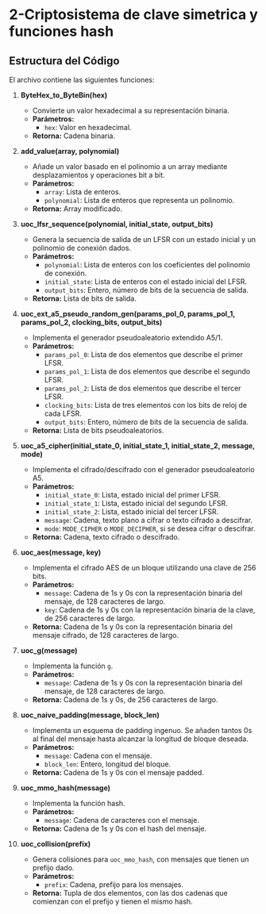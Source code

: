# 2-Criptosistema de clave simetrica y funciones hash

## Estructura del Código

El archivo contiene las siguientes funciones:

1. **ByteHex_to_ByteBin(hex)**
   - Convierte un valor hexadecimal a su representación binaria.
   - **Parámetros:**
     - `hex`: Valor en hexadecimal.
   - **Retorna:** Cadena binaria.

2. **add_value(array, polynomial)**
   - Añade un valor basado en el polinomio a un array mediante desplazamientos y operaciones bit a bit.
   - **Parámetros:**
     - `array`: Lista de enteros.
     - `polynomial`: Lista de enteros que representa un polinomio.
   - **Retorna:** Array modificado.

3. **uoc_lfsr_sequence(polynomial, initial_state, output_bits)**
   - Genera la secuencia de salida de un LFSR con un estado inicial y un polinomio de conexión dados.
   - **Parámetros:**
     - `polynomial`: Lista de enteros con los coeficientes del polinomio de conexión.
     - `initial_state`: Lista de enteros con el estado inicial del LFSR.
     - `output_bits`: Entero, número de bits de la secuencia de salida.
   - **Retorna:** Lista de bits de salida.

4. **uoc_ext_a5_pseudo_random_gen(params_pol_0, params_pol_1, params_pol_2, clocking_bits, output_bits)**
   - Implementa el generador pseudoaleatorio extendido A5/1.
   - **Parámetros:**
     - `params_pol_0`: Lista de dos elementos que describe el primer LFSR.
     - `params_pol_1`: Lista de dos elementos que describe el segundo LFSR.
     - `params_pol_2`: Lista de dos elementos que describe el tercer LFSR.
     - `clocking_bits`: Lista de tres elementos con los bits de reloj de cada LFSR.
     - `output_bits`: Entero, número de bits de la secuencia de salida.
   - **Retorna:** Lista de bits pseudoaleatorios.

5. **uoc_a5_cipher(initial_state_0, initial_state_1, initial_state_2, message, mode)**
   - Implementa el cifrado/descifrado con el generador pseudoaleatorio A5.
   - **Parámetros:**
     - `initial_state_0`: Lista, estado inicial del primer LFSR.
     - `initial_state_1`: Lista, estado inicial del segundo LFSR.
     - `initial_state_2`: Lista, estado inicial del tercer LFSR.
     - `message`: Cadena, texto plano a cifrar o texto cifrado a descifrar.
     - `mode`: `MODE_CIPHER` o `MODE_DECIPHER`, si se desea cifrar o descifrar.
   - **Retorna:** Cadena, texto cifrado o descifrado.

6. **uoc_aes(message, key)**
   - Implementa el cifrado AES de un bloque utilizando una clave de 256 bits.
   - **Parámetros:**
     - `message`: Cadena de 1s y 0s con la representación binaria del mensaje, de 128 caracteres de largo.
     - `key`: Cadena de 1s y 0s con la representación binaria de la clave, de 256 caracteres de largo.
   - **Retorna:** Cadena de 1s y 0s con la representación binaria del mensaje cifrado, de 128 caracteres de largo.

7. **uoc_g(message)**
   - Implementa la función `g`.
   - **Parámetros:**
     - `message`: Cadena de 1s y 0s con la representación binaria del mensaje, de 128 caracteres de largo.
   - **Retorna:** Cadena de 1s y 0s, de 256 caracteres de largo.

8. **uoc_naive_padding(message, block_len)**
   - Implementa un esquema de padding ingenuo. Se añaden tantos 0s al final del mensaje hasta alcanzar la longitud de bloque deseada.
   - **Parámetros:**
     - `message`: Cadena con el mensaje.
     - `block_len`: Entero, longitud del bloque.
   - **Retorna:** Cadena de 1s y 0s con el mensaje padded.

9. **uoc_mmo_hash(message)**
   - Implementa la función hash.
   - **Parámetros:**
     - `message`: Cadena de caracteres con el mensaje.
   - **Retorna:** Cadena de 1s y 0s con el hash del mensaje.

10. **uoc_collision(prefix)**
    - Genera colisiones para `uoc_mmo_hash`, con mensajes que tienen un prefijo dado.
    - **Parámetros:**
      - `prefix`: Cadena, prefijo para los mensajes.
    - **Retorna:** Tupla de dos elementos, con las dos cadenas que comienzan con el prefijo y tienen el mismo hash.
